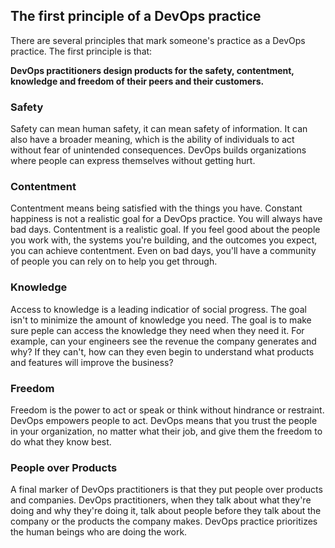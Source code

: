 ## The first principle of a DevOps practice

There are several principles that mark someone's practice as a DevOps practice. The first principle is that:

**DevOps practitioners design products for the safety, contentment, knowledge and freedom of their peers and their customers.**

### Safety
Safety can mean human safety, it can mean safety of information. It can also have a broader meaning, which is the ability of individuals to act without fear of unintended consequences. DevOps builds organizations where people can express themselves without getting hurt.

### Contentment
Contentment means being satisfied with the things you have. Constant happiness is not a realistic goal for a DevOps practice. You will always have bad days. Contentment is a realistic goal. If you feel good about the people you work with, the systems you're building, and the outcomes you expect, you can achieve contentment. Even on bad days, you'll have a community of people you can rely on to help you get through.

### Knowledge
Access to knowledge is a leading indicatior of social progress. The goal isn't to minimize the amount of knowledge you need. The goal is to make sure peple can access the knowledge they need when they need it. For example, can your engineers see the revenue the company generates and why? If they can't, how can they even begin to understand what products and features will improve the business?

### Freedom
Freedom is the power to act or speak or think without hindrance or restraint. DevOps empowers people to act. DevOps  means that you trust the people in your organization, no matter what their job, and give them the freedom to do what they know best.

### People over Products
A final marker of DevOps practitioners is that they put people over products and companies. DevOps practitioners, when they talk about what they're doing and why they're doing it, talk about people before they talk about the company or the products the company makes. DevOps practice prioritizes the human beings who are doing the work.
